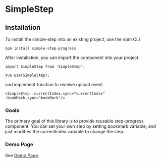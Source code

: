 # SimpleStep

## Installation
To install the simple-step into an existing project, use the npm CLI
```
npm install simple-step-progress
```

After installation, you can import the component into your project.
```
import SimpleStep from 'SimpleStep';

Vue.use(SimpleStep);
```
and implement function to receive upload event

```
<SimpleStep :currentIndex.sync="currentIndex" :bookMark.sync="bookMark"/>
```


### Goals
The primary goal of this library is to provide reusable step-progress component.
You can set your own step by setting bookmark variable, and just modifies the currentIndex variable to change the step.


### Demo Page
See [Demo Page](https://jeff42work.github.io/SimpleStep/).